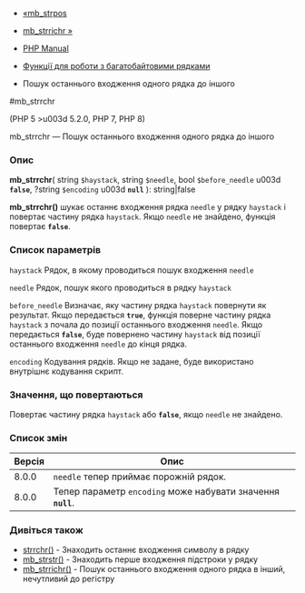 - [«mb_strpos](function.mb-strpos.md)
- [mb_strrichr »](function.mb-strrichr.md)

- [PHP Manual](index.md)
- [Функції для роботи з багатобайтовими рядками](ref.mbstring.md)
- Пошук останнього входження одного рядка до іншого

#mb_strrchr

(PHP 5 \>u003d 5.2.0, PHP 7, PHP 8)

mb_strrchr — Пошук останнього входження одного рядка до іншого

### Опис

**mb_strrchr**(
string `$haystack`,
string `$needle`,
bool `$before_needle` u003d **`false`**,
?string `$encoding` u003d **`null`**
): string\|false

**mb_strrchr()** шукає останнє входження рядка `needle` у рядку
`haystack` і повертає частину рядка `haystack`. Якщо `needle` не
знайдено, функція повертає **`false`**.

### Список параметрів

`haystack`
Рядок, в якому проводиться пошук входження `needle`

`needle`
Рядок, пошук якого проводиться в рядку `haystack`

`before_needle`
Визначає, яку частину рядка `haystack` повернути як результат.
Якщо передається **`true`**, функція поверне частину рядка `haystack` з
почала до позиції останнього входження `needle`. Якщо передається
**`false`**, буде повернено частину `haystack` від позиції останнього
входження `needle` до кінця рядка.

`encoding`
Кодування рядків. Якщо не задане, буде використано внутрішнє кодування
скрипт.

### Значення, що повертаються

Повертає частину рядка `haystack` або **`false`**, якщо `needle` не
знайдено.

### Список змін

| Версія | Опис                                                         |
| ------ | ------------------------------------------------------------ |
| 8.0.0  | `needle` тепер приймає порожній рядок.                       |
| 8.0.0  | Тепер параметр `encoding` може набувати значення **`null`**. |

### Дивіться також

- [strrchr()](function.strrchr.md) - Знаходить останнє входження
символу в рядку
- [mb_strstr()](function.mb-strstr.md) - Знаходить перше входження
підстроки у рядку
- [mb_strrichr()](function.mb-strrichr.md) - Пошук останнього
входження одного рядка в інший, нечутливий до регістру
